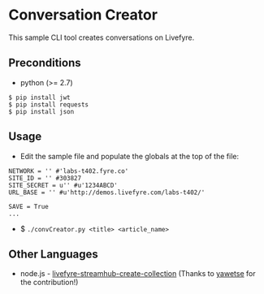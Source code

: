 # Conversation Creator
This sample CLI tool creates conversations on Livefyre.

## Preconditions
+ python (>= 2.7)

```
$ pip install jwt
$ pip install requests
$ pip install json
```

## Usage
+ Edit the sample file and populate the globals at the top of the file:

```
NETWORK = '' #'labs-t402.fyre.co'
SITE_ID = '' #303827
SITE_SECRET = u'' #u'1234ABCD'
URL_BASE = '' #u'http://demos.livefyre.com/labs-t402/'

SAVE = True
...

```
+ $ `./convCreator.py <title> <article_name>`

## Other Languages
+ node.js - [livefyre-streamhub-create-collection](https://github.com/yawetse/livefyre-streamhub-create-collection) (Thanks to [yawetse](https://github.com/yawetse) for the contribution!)